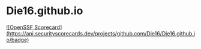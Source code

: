 # Die16.github.io
[![OpenSSF Scorecard]
(htt‌ps://api.securityscorecards.dev/projects/github.com/Die16/Die16.github.io/badge)](htt‌ps://securityscorecards.dev/viewer/?uri=github.com/Die16/Die16.github.io)
